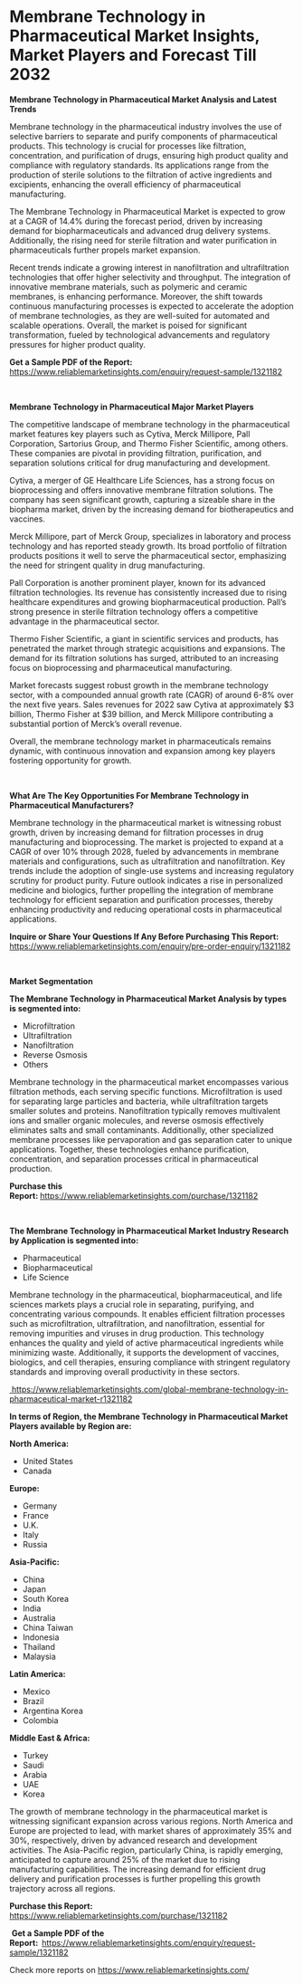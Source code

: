 <p><h1>Membrane Technology in Pharmaceutical Market Insights, Market Players and Forecast Till 2032</h1></p><p><strong>Membrane Technology in Pharmaceutical Market Analysis and Latest Trends</strong></p>
<p><p>Membrane technology in the pharmaceutical industry involves the use of selective barriers to separate and purify components of pharmaceutical products. This technology is crucial for processes like filtration, concentration, and purification of drugs, ensuring high product quality and compliance with regulatory standards. Its applications range from the production of sterile solutions to the filtration of active ingredients and excipients, enhancing the overall efficiency of pharmaceutical manufacturing.</p><p>The Membrane Technology in Pharmaceutical Market is expected to grow at a CAGR of 14.4% during the forecast period, driven by increasing demand for biopharmaceuticals and advanced drug delivery systems. Additionally, the rising need for sterile filtration and water purification in pharmaceuticals further propels market expansion. </p><p>Recent trends indicate a growing interest in nanofiltration and ultrafiltration technologies that offer higher selectivity and throughput. The integration of innovative membrane materials, such as polymeric and ceramic membranes, is enhancing performance. Moreover, the shift towards continuous manufacturing processes is expected to accelerate the adoption of membrane technologies, as they are well-suited for automated and scalable operations. Overall, the market is poised for significant transformation, fueled by technological advancements and regulatory pressures for higher product quality.</p></p>
<p><strong>Get a Sample PDF of the Report:&nbsp;</strong> <a href="https://www.reliablemarketinsights.com/enquiry/request-sample/1321182?utm_campaign=3531&utm_medium=2&utm_source=Github&utm_content=ia&utm_term=29032025&utm_id=membrane-technology-in-pharmaceutical">https://www.reliablemarketinsights.com/enquiry/request-sample/1321182</a></p>
<p>&nbsp;</p>
<p><strong>Membrane Technology in Pharmaceutical Major Market Players</strong></p>
<p><p>The competitive landscape of membrane technology in the pharmaceutical market features key players such as Cytiva, Merck Millipore, Pall Corporation, Sartorius Group, and Thermo Fisher Scientific, among others. These companies are pivotal in providing filtration, purification, and separation solutions critical for drug manufacturing and development.</p><p>Cytiva, a merger of GE Healthcare Life Sciences, has a strong focus on bioprocessing and offers innovative membrane filtration solutions. The company has seen significant growth, capturing a sizeable share in the biopharma market, driven by the increasing demand for biotherapeutics and vaccines.</p><p>Merck Millipore, part of Merck Group, specializes in laboratory and process technology and has reported steady growth. Its broad portfolio of filtration products positions it well to serve the pharmaceutical sector, emphasizing the need for stringent quality in drug manufacturing.</p><p>Pall Corporation is another prominent player, known for its advanced filtration technologies. Its revenue has consistently increased due to rising healthcare expenditures and growing biopharmaceutical production. Pall’s strong presence in sterile filtration technology offers a competitive advantage in the pharmaceutical sector.</p><p>Thermo Fisher Scientific, a giant in scientific services and products, has penetrated the market through strategic acquisitions and expansions. The demand for its filtration solutions has surged, attributed to an increasing focus on bioprocessing and pharmaceutical manufacturing.</p><p>Market forecasts suggest robust growth in the membrane technology sector, with a compounded annual growth rate (CAGR) of around 6-8% over the next five years. Sales revenues for 2022 saw Cytiva at approximately $3 billion, Thermo Fisher at $39 billion, and Merck Millipore contributing a substantial portion of Merck’s overall revenue.</p><p>Overall, the membrane technology market in pharmaceuticals remains dynamic, with continuous innovation and expansion among key players fostering opportunity for growth.</p></p>
<p>&nbsp;</p>
<p><strong>What Are The Key Opportunities For Membrane Technology in Pharmaceutical Manufacturers?</strong></p>
<p><p>Membrane technology in the pharmaceutical market is witnessing robust growth, driven by increasing demand for filtration processes in drug manufacturing and bioprocessing. The market is projected to expand at a CAGR of over 10% through 2028, fueled by advancements in membrane materials and configurations, such as ultrafiltration and nanofiltration. Key trends include the adoption of single-use systems and increasing regulatory scrutiny for product purity. Future outlook indicates a rise in personalized medicine and biologics, further propelling the integration of membrane technology for efficient separation and purification processes, thereby enhancing productivity and reducing operational costs in pharmaceutical applications.</p></p>
<p><strong>Inquire or Share Your Questions If Any Before Purchasing This Report:</strong> <a href="https://www.reliablemarketinsights.com/enquiry/pre-order-enquiry/1321182?utm_campaign=3531&utm_medium=2&utm_source=Github&utm_content=ia&utm_term=29032025&utm_id=membrane-technology-in-pharmaceutical">https://www.reliablemarketinsights.com/enquiry/pre-order-enquiry/1321182</a></p>
<p>&nbsp;</p>
<p><strong>Market Segmentation</strong></p>
<p><strong>The Membrane Technology in Pharmaceutical Market Analysis by types is segmented into:</strong></p>
<p><ul><li>Microfiltration</li><li>Ultrafiltration</li><li>Nanofiltration</li><li>Reverse Osmosis</li><li>Others</li></ul></p>
<p><p>Membrane technology in the pharmaceutical market encompasses various filtration methods, each serving specific functions. Microfiltration is used for separating large particles and bacteria, while ultrafiltration targets smaller solutes and proteins. Nanofiltration typically removes multivalent ions and smaller organic molecules, and reverse osmosis effectively eliminates salts and small contaminants. Additionally, other specialized membrane processes like pervaporation and gas separation cater to unique applications. Together, these technologies enhance purification, concentration, and separation processes critical in pharmaceutical production.</p></p>
<p><strong>Purchase this Report:&nbsp;</strong><a href="https://www.reliablemarketinsights.com/purchase/1321182?utm_campaign=3531&utm_medium=2&utm_source=Github&utm_content=ia&utm_term=29032025&utm_id=membrane-technology-in-pharmaceutical">https://www.reliablemarketinsights.com/purchase/1321182</a></p>
<p>&nbsp;</p>
<p><strong>The Membrane Technology in Pharmaceutical Market Industry Research by Application is segmented into:</strong></p>
<p><ul><li>Pharmaceutical</li><li>Biopharmaceutical</li><li>Life Science</li></ul></p>
<p><p>Membrane technology in the pharmaceutical, biopharmaceutical, and life sciences markets plays a crucial role in separating, purifying, and concentrating various compounds. It enables efficient filtration processes such as microfiltration, ultrafiltration, and nanofiltration, essential for removing impurities and viruses in drug production. This technology enhances the quality and yield of active pharmaceutical ingredients while minimizing waste. Additionally, it supports the development of vaccines, biologics, and cell therapies, ensuring compliance with stringent regulatory standards and improving overall productivity in these sectors.</p></p>
<p><a href="https://www.reliablemarketinsights.com/global-membrane-technology-in-pharmaceutical-market-r1321182?utm_campaign=3531&utm_medium=2&utm_source=Github&utm_content=ia&utm_term=29032025&utm_id=membrane-technology-in-pharmaceutical">&nbsp;https://www.reliablemarketinsights.com/global-membrane-technology-in-pharmaceutical-market-r1321182</a></p>
<p><strong>In terms of Region, the Membrane Technology in Pharmaceutical Market Players available by Region are:</strong></p>
<p>
    <p> <strong> North America: </strong>
        <ul>
            <li>United States</li>
            <li>Canada</li>
        </ul>
        </p> 
    <p> <strong> Europe: </strong>
        <ul>
            <li>Germany</li>
            <li>France</li>
            <li>U.K.</li>
            <li>Italy</li>
            <li>Russia</li>
        </ul>
        </p> 
    <p> <strong> Asia-Pacific: </strong>
        <ul>
            <li>China</li>
            <li>Japan</li>
            <li>South Korea</li>
            <li>India</li>
            <li>Australia</li>
            <li>China Taiwan</li>
            <li>Indonesia</li>
            <li>Thailand</li>
            <li>Malaysia</li>
        </ul>
        </p> 
    <p> <strong> Latin America: </strong>
        <ul>
            <li>Mexico</li>
            <li>Brazil</li>
            <li>Argentina Korea</li>
            <li>Colombia</li>
        </ul>
        </p> 
    <p> <strong> Middle East & Africa: </strong>
        <ul>
            <li>Turkey</li>
            <li>Saudi</li>
            <li>Arabia</li>
            <li>UAE</li>
            <li>Korea</li>
        </ul>
    </p>
    </p>
<p><p>The growth of membrane technology in the pharmaceutical market is witnessing significant expansion across various regions. North America and Europe are projected to lead, with market shares of approximately 35% and 30%, respectively, driven by advanced research and development activities. The Asia-Pacific region, particularly China, is rapidly emerging, anticipated to capture around 25% of the market due to rising manufacturing capabilities. The increasing demand for efficient drug delivery and purification processes is further propelling this growth trajectory across all regions.</p></p>
<p><strong>Purchase this Report: </strong><a href="https://www.reliablemarketinsights.com/purchase/1321182?utm_campaign=3531&utm_medium=2&utm_source=Github&utm_content=ia&utm_term=29032025&utm_id=membrane-technology-in-pharmaceutical">https://www.reliablemarketinsights.com/purchase/1321182</a></p>
<p>&nbsp;<strong>Get a Sample PDF of the Report:&nbsp;&nbsp;</strong><a href="https://www.reliablemarketinsights.com/enquiry/request-sample/1321182?utm_campaign=3531&utm_medium=2&utm_source=Github&utm_content=ia&utm_term=29032025&utm_id=membrane-technology-in-pharmaceutical">https://www.reliablemarketinsights.com/enquiry/request-sample/1321182</a></p>
<p><strong></strong></p>
<p>Check more reports on <a href="https://www.reliablemarketinsights.com/?utm_campaign=3531&utm_medium=2&utm_source=Github&utm_content=ia&utm_term=29032025&utm_id=membrane-technology-in-pharmaceutical">https://www.reliablemarketinsights.com/</a></p>
